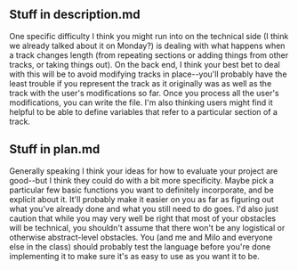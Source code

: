 ## Stuff in description.md
One specific difficulty I think you might run into on the technical side (I think we already talked about it on Monday?) is dealing with what happens when a track changes length (from repeating sections or adding things from other tracks, or taking things out). On the back end, I think your best bet to deal with this will be to avoid modifying tracks in place--you'll probably have the least trouble if you represent the track as it originally was as well as the track with the
user's modifications so far. Once you process all the user's modifications, you can write the file. I'm also thinking users might find it helpful to be able to define variables that refer to a particular section of a track.

## Stuff in plan.md
Generally speaking I think your ideas for how to evaluate your project are good--but I think they could do with a bit more specificity. Maybe pick a particular few basic functions you want to definitely incorporate, and be explicit about it. It'll probably make it easier on you as far as figuring out what you've already done and what you still need to do goes. I'd also just caution that while you may very well be right that most of your obstacles will be technical, you shouldn't
assume that there won't be any logistical or otherwise abstract-level obstacles. You (and me and Milo and everyone else in the class) should probably test the language before you're done implementing it to make sure it's as easy to use as you want it to be.
